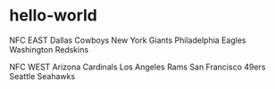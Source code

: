 # hello-world

NFC EAST
Dallas Cowboys
New York Giants
Philadelphia Eagles
Washington Redskins

NFC WEST
Arizona Cardinals
Los Angeles Rams
San Francisco 49ers
Seattle Seahawks
